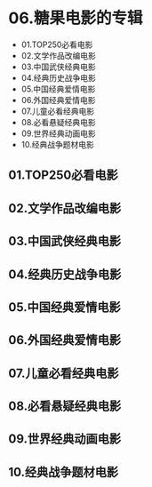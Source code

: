 # 06.糖果电影的专辑
- 01.TOP250必看电影
- 02.文学作品改编电影
- 03.中国武侠经典电影
- 04.经典历史战争电影
- 05.中国经典爱情电影
- 06.外国经典爱情电影
- 07.儿童必看经典电影
- 08.必看悬疑经典电影
- 09.世界经典动画电影
- 10.经典战争题材电影

## 01.TOP250必看电影


## 02.文学作品改编电影


## 03.中国武侠经典电影


## 04.经典历史战争电影


## 05.中国经典爱情电影


## 06.外国经典爱情电影


## 07.儿童必看经典电影


## 08.必看悬疑经典电影


## 09.世界经典动画电影


## 10.经典战争题材电影




